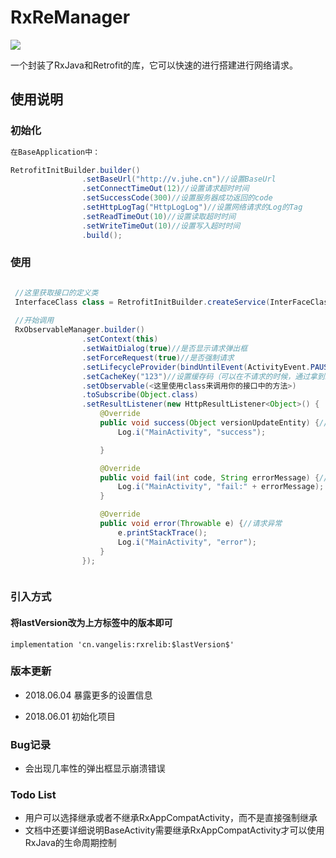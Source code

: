 # RxReManager
![](https://img.shields.io/badge/jcenter-0.0.2-red.svg)

一个封装了RxJava和Retrofit的库，它可以快速的进行搭建进行网络请求。

## 使用说明

### 初始化

```java
在BaseApplication中：

RetrofitInitBuilder.builder()
                .setBaseUrl("http://v.juhe.cn")//设置BaseUrl
                .setConnectTimeOut(12)//设置请求超时时间
                .setSuccessCode(300)//设置服务器成功返回的code
                .setHttpLogTag("HttpLogLog")//设置网络请求的Log的Tag
                .setReadTimeOut(10)//设置读取超时时间
                .setWriteTimeOut(10)//设置写入超时时间
                .build();
```
### 使用
```java

 //这里获取接口的定义类
 InterfaceClass class = RetrofitInitBuilder.createService(InterFaceClass.class);
 
 //开始调用
 RxObservableManager.builder()
                .setContext(this)
                .setWaitDialog(true)//是否显示请求弹出框
                .setForceRequest(true)//是否强制请求
                .setLifecycleProvider(bindUntilEvent(ActivityEvent.PAUSE))//设置请求周期（在pause退出的时候，停止请求）
                .setCacheKey("123")//设置缓存码（可以在不请求的时候，通过拿到缓存来获取数据）
                .setObservable(<这里使用class来调用你的接口中的方法>)
                .toSubscribe(Object.class)
                .setResultListener(new HttpResultListener<Object>() {
                    @Override
                    public void success(Object versionUpdateEntity) {//请求成功
                        Log.i("MainActivity", "success");

                    }

                    @Override
                    public void fail(int code, String errorMessage) {//服务器返回失败
                        Log.i("MainActivity", "fail:" + errorMessage);
                    }

                    @Override
                    public void error(Throwable e) {//请求异常
                        e.printStackTrace();
                        Log.i("MainActivity", "error");
                    }
                });



```

### 引入方式

#### 将lastVersion改为上方标签中的版本即可
```
implementation 'cn.vangelis:rxrelib:$lastVersion$'
```

### 版本更新

* 2018.06.04 暴露更多的设置信息

* 2018.06.01 初始化项目

### Bug记录

* 会出现几率性的弹出框显示崩溃错误

### Todo List

* 用户可以选择继承或者不继承RxAppCompatActivity，而不是直接强制继承
* 文档中还要详细说明BaseActivity需要继承RxAppCompatActivity才可以使用RxJava的生命周期控制
